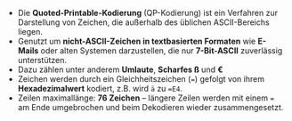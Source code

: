 - Die **Quoted-Printable-Kodierung** (QP-Kodierung) ist ein Verfahren zur Darstellung von Zeichen, die außerhalb des üblichen ASCII-Bereichs liegen.
- Genutzt um **nicht-ASCII-Zeichen in textbasierten Formaten** wie **E-Mails** oder alten Systemen darzustellen, die nur **7-Bit-ASCII** zuverlässig unterstützen.
- Dazu zählen unter anderem **Umlaute**, **Scharfes ß** und **€**
- Zeichen werden durch ein Gleichheitszeichen (`=`) gefolgt von ihrem **Hexadezimalwert** kodiert, z.B. wird `ä` zu `=E4`.
- Zeilen maximallänge: **76 Zeichen** – längere Zeilen werden mit einem `=` am Ende umgebrochen und beim Dekodieren wieder zusammengesetzt.